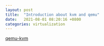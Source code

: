 ```yaml
---
layout: post
title:  "Introduction about kvm and qemu"
date:   2021-08-01 08:20:16 +0800
categories: virtualization 
---
```


[qemu-kvm](/assets/qemu_kvm_vm/qemu-kvm.pdf)
